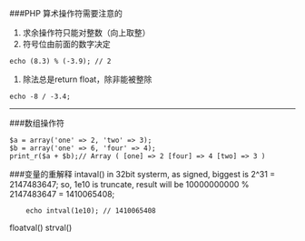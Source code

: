 ###PHP 算术操作符需要注意的
1. 求余操作符只能对整数（向上取整）
2. 符号位由前面的数字决定
```
echo (8.3) % (-3.9); // 2

```
1. 除法总是return float，除非能被整除
````
echo -8 / -3.4;
````

*****
###数组操作符
```
$a = array('one' => 2, 'two' => 3);
$b = array('one' => 6, 'four' => 4);
print_r($a + $b);// Array ( [one] => 2 [four] => 4 [two] => 3 )
```

###变量的重解释
intaval()
in 32bit systerm, as signed, biggest is 2^31 = 2147483647;
so, 1e10 is truncate, result will be 10000000000 % 2147483647 = 1410065408;
```
    echo intval(1e10); // 1410065408
```

floatval()
strval()
